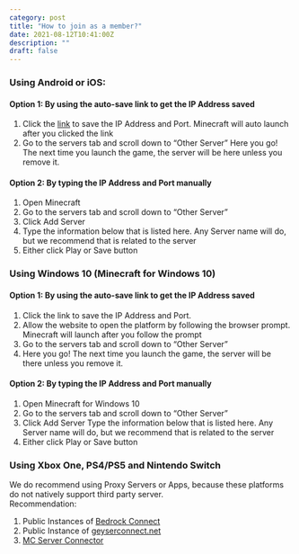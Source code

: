 ```yaml
---
category: post
title: "How to join as a member?"
date: 2021-08-12T10:41:00Z
description: ""
draft: false
---
```

### Using Android or iOS:
#### Option 1: By using the auto-save link to get the IP Address saved

1. Click the [link](https://link.worldofsteelcraft.tk/smp-save) to save the IP Address and Port. Minecraft will auto launch after you clicked the link
2. Go to the servers tab and scroll down to “Other Server”
Here you go! The next time you launch the game, the server will be here unless you remove it.
#### Option 2: By typing the IP Address and Port manually

1. Open Minecraft
2. Go to the servers tab and scroll down to “Other Server”
3. Click Add Server
4. Type the information below that is listed here. Any Server name will do, but we recommend that is related to the server
5. Either click Play or Save button
### Using Windows 10 (Minecraft for Windows 10)
#### Option 1: By using the auto-save link to get the IP Address saved

1. Click the link to save the IP Address and Port.
2. Allow the website to open the platform by following the browser prompt. Minecraft will launch after you follow the prompt
3. Go to the servers tab and scroll down to “Other Server”
4. Here you go! The next time you launch the game, the server will be there unless you remove it.

#### Option 2: By typing the IP Address and Port manually

1. Open Minecraft for Windows 10
2. Go to the servers tab and scroll down to “Other Server”
3. Click Add Server
Type the information below that is listed here. Any Server name will do, but we recommend that is related to the server
4. Either click Play or Save button

### Using Xbox One, PS4/PS5 and Nintendo Switch

We do recommend using Proxy Servers or Apps, because these platforms do not natively support third party server.  
Recommendation:  
1. Public Instances of [Bedrock Connect](https://github.com/Pugmatt/BedrockConnect)
2. Public Instance of [geyserconnect.net](https://www.geyserconnect.net)
3. [MC Server Connector](https://play.google.com/store/apps/details?id=com.smokiem.mcserverconnector) 